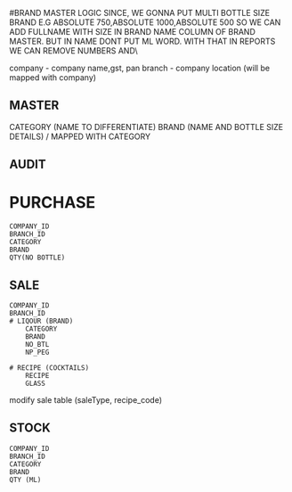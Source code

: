 

#BRAND MASTER LOGIC
SINCE, WE GONNA PUT MULTI BOTTLE SIZE BRAND
E.G ABSOLUTE 750,ABSOLUTE 1000,ABSOLUTE 500
SO WE CAN ADD FULLNAME WITH SIZE IN BRAND NAME COLUMN OF BRAND MASTER. BUT IN NAME DONT PUT ML WORD.
WITH THAT IN REPORTS WE CAN REMOVE NUMBERS AND\



company  - company name,gst, pan 
branch -  company location (will be mapped with company)

## MASTER
CATEGORY (NAME TO DIFFERENTIATE) 
BRAND (NAME AND BOTTLE SIZE DETAILS) /  MAPPED WITH CATEGORY

## AUDIT
# PURCHASE
    COMPANY_ID
    BRANCH_ID
    CATEGORY
    BRAND
    QTY(NO BOTTLE)
    

## SALE
    COMPANY_ID
    BRANCH_ID
    # LIQOUR (BRAND)    
        CATEGORY
        BRAND
        NO_BTL 
        NP_PEG 
        
    # RECIPE (COCKTAILS)
        RECIPE
        GLASS
        
modify sale table (saleType, recipe_code)

## STOCK
    COMPANY_ID
    BRANCH_ID
    CATEGORY
    BRAND
    QTY (ML) 
